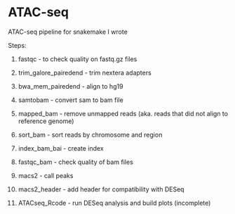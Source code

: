 # ATAC-seq
ATAC-seq pipeline for snakemake I wrote

Steps: 
1) fastqc - to check quality on fastq.gz files

2) trim_galore_pairedend - trim nextera adapters

3) bwa_mem_pairedend - align to hg19

4) samtobam - convert sam to bam file

5) mapped_bam - remove unmapped reads (aka. reads that did not align to reference genome)

6) sort_bam - sort reads by chromosome and region

7) index_bam_bai - create index

8) fastqc_bam - check quality of bam files

9) macs2 - call peaks

10) macs2_header - add header for compatibility with DESeq

11) ATACseq_Rcode - run DESeq analysis and build plots (incomplete)
